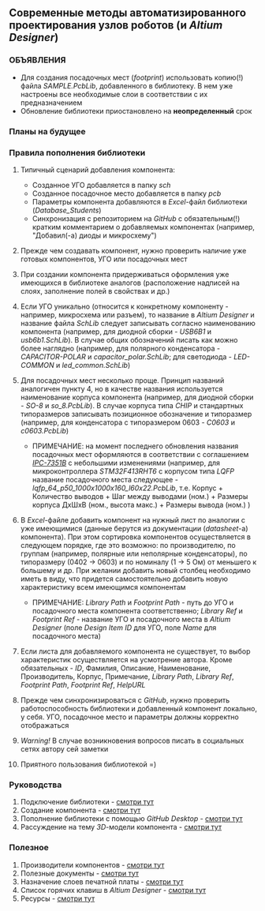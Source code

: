 ## Современные методы автоматизированного проектирования узлов роботов (и _Altium Designer_)

### ОБЪЯВЛЕНИЯ

* Для создания посадочных мест (_footprint_) использовать копию(!) файла _SAMPLE.PcbLib_, добавленного в библиотеку. В нем уже настроены все необходимые слои в соответствии с их предназначением 
* Обновление библиотеки приостановлено на **неопределенный** срок

### Планы на будущее

### Правила пополнения библиотеки

1. Типичный сценарий добавления компонента:
    * Созданное УГО добавляется в папку _sch_
    * Созданное посадочное место добавляется в папку _pcb_
    * Параметры компонента добавляются в _Excel_-файл библиотеки (_Database_Students_)
    * Синхронизация с репозиторием на _GitHub_ с обязательным(!) кратким комментарием о добавляемых компонентах (например, "Добавил(-а) диоды и микросхему")
    
2. Прежде чем создавать компонент, нужно проверить наличие уже готовых компонентов, УГО или посадочных мест

3. При создании компонента придерживаться оформления уже имеющихся в библиотеке аналогов (расположение надписей на слоях, заполнение полей в свойствах и др.)

4. Если УГО уникально (относится к конкретному компоненту - например, микросхема или разъем), то название в _Altium Designer_ и название файла _SchLib_ следует записывать согласно наименованию компонента (например, для диодной сборки - _USB6B1_ и _usb6b1.SchLib_). В случае общих обозначений писать как можно более наглядно (например, для полярного конденсатора - _CAPACITOR-POLAR_ и _capacitor_polar.SchLib_; для светодиода - _LED-COMMON_ и _led_common.SchLib_)

5. Для посадочных мест несколько проще. Принцип названий аналогичен пункту 4, но в качестве названия используется наименование корпуса компонента (например, для диодной сборки - _SO-8_ и _so_8.PcbLib_). В случае корпуса типа _CHIP_ и стандартных типоразмеров записывать позиционное обозначение и типоразмер (например, для конденсатора с типоразмером 0603 - _C0603_ и _c0603.PcbLib_)
    * ПРИМЕЧАНИЕ: на момент последнего обновления названия посадочных мест оформляются в соответствии с соглашением _[IPC-7351B](https://www.pcb-3d.com/tutorials/ipc-7351b-naming-convention-for-surface-mount-device-3d-models-and-footprints/)_ с небольшими изменениями (например, для микроконтроллера _STM32F413RHT6_ с корпусом типа _LQFP_ название посадочного места следующее - _lqfp_64_p50_1000x1000x160_l60x22.PcbLib_, т.е. Корпус + Количество выводов + Шаг между выводами (ном.) + Размеры корпуса ДxШxВ (ном., высота макс.) + Размеры вывода (ном.) )

6. В _Excel_-файле добавить компонент на нужный лист по аналогии с уже имеющимися (данные берутся из документации (_datasheet_-а) компонента). При этом сортировка компонентов осуществляется в следующем порядке, где это возможно: по производителю, по группам (например, полярные или неполярные конденсаторы), по типоразмеру (0402 -> 0603) и по номиналу (1 -> 5 Ом) от меньшего к большему и др. При желании добавить новый столбец необходимо иметь в виду, что придется самостоятельно добавить новую характеристику всем имеющимся компонентам
    * ПРИМЕЧАНИЕ: _Library Path_ и _Footprint Path_ - путь до УГО и посадочного места компонента соответственно; _Library Ref_ и _Footprint Ref_ - название УГО и посадочного места в _Altium Designer_ (поле _Design Item ID_ для УГО, поле _Name_ для посадочного места)

7. Если листа для добавляемого компонента не существует, то выбор характеристик осуществляется на усмотрение автора. Кроме обязательных - _ID_, Фамилия, Описание, Наименование, Производитель, Корпус, Примечание, _Library Path_, _Library Ref_, _Footprint Path_, _Footprint Ref_, _HelpURL_

8. Прежде чем синхронизироваться с _GitHub_, нужно проверить работоспособность библиотеки и добавленный компонент локально, у себя. УГО, посадочное место и параметры должны корректно отображаться

9. _Warning!_ В случае возникновения вопросов писать в социальных сетях автору сей заметки

10. Приятного пользования библиотекой =)

### Руководства

1. Подключение библиотеки - [смотри тут](tutorials/add_library.md)
2. Создание компонента - [смотри тут](tutorials/create_component.md)
3. Пополнение библиотеки с помощью _GitHub Desktop_ - [смотри тут](tutorials/use_github.md)
4. Рассуждение на тему _3D_-модели компонента - [смотри тут](tutorials/add_3d_model.md)

### Полезное

1. Производители компонентов - [смотри тут](tutorials/manufacturers.md)
2. Полезные документы - [смотри тут](tutorials/standart.md)
3. Назначение слоев печатной платы - [смотри тут](tutorials/layers.md)
4. Список горячих клавиш в _Altium Designer_ - [смотри тут](tutorials/shortcuts.md)
5. Ресурсы - [смотри тут](tutorials/resources.md)
